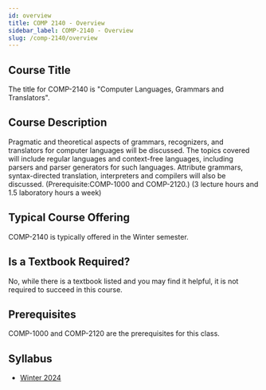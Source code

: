 ```yaml
---
id: overview
title: COMP 2140 - Overview
sidebar_label: COMP-2140 - Overview
slug: /comp-2140/overview
---
```


## Course Title

The title for COMP-2140 is "Computer Languages, Grammars and Translators".

## Course Description

Pragmatic and theoretical aspects of grammars, recognizers, and translators for computer languages will be discussed. The topics covered will include regular languages and context-free languages, including parsers and parser generators for such languages. Attribute grammars, syntax-directed translation, interpreters and compilers will also be discussed. (Prerequisite:COMP-1000 and COMP-2120.) (3 lecture hours and 1.5 laboratory hours a week)

## Typical Course Offering

COMP-2140 is typically offered in the Winter semester.

## Is a Textbook Required?

No, while there is a textbook listed and you may find it helpful, it is not required to succeed in this course.

## Prerequisites

COMP-1000 and COMP-2120 are the prerequisites for this class.

## Syllabus
- [Winter 2024](../../resources/syllabus/COMP-2140-01%20F24.pdf)
